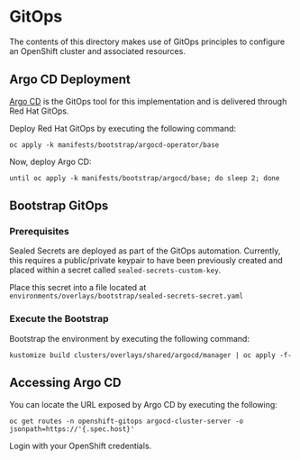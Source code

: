 # GitOps

The contents of this directory makes use of GitOps principles to configure an OpenShift cluster and associated resources.

## Argo CD Deployment

[Argo CD](https://argoproj.github.io/argo-cd/) is the GitOps tool for this implementation and is delivered through Red Hat GitOps.

Deploy Red Hat GitOps by executing the following command:

```
oc apply -k manifests/bootstrap/argocd-operator/base
```

Now, deploy Argo CD:

```
until oc apply -k manifests/bootstrap/argocd/base; do sleep 2; done

```

## Bootstrap GitOps

### Prerequisites

Sealed Secrets are deployed as part of the GitOps automation. Currently, this requires a public/private keypair to have been previously created and placed within a secret called `sealed-secrets-custom-key`. 

Place this secret into a file located at `environments/overlays/bootstrap/sealed-secrets-secret.yaml`

### Execute the Bootstrap

Bootstrap the environment by executing the following command:

```
kustomize build clusters/overlays/shared/argocd/manager | oc apply -f-
```

## Accessing Argo CD

You can locate the URL exposed by Argo CD by executing the following:

```
oc get routes -n openshift-gitops argocd-cluster-server -o jsonpath=https://'{.spec.host}'
```

Login with your OpenShift credentials.